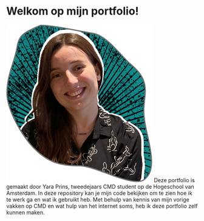 # Welkom op mijn portfolio!

![Yara Prins](https://github.com/YaraPrins/portfolio/blob/a9979bfdbed56c8a2364c0f6340f1a737c132381/assets/img/afbYaraMain.png) Deze portfolio is gemaakt door Yara Prins, tweedejaars CMD student op de Hogeschool van Amsterdam.
In deze repository kan je mijn code bekijken om te zien hoe ik te werk ga en wat ik gebruikt heb.
Met behulp van kennis van mijn vorige vakken op CMD en wat hulp van het internet soms, heb ik deze portfolio zelf kunnen maken.


